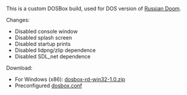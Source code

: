 This is a custom DOSBox build, used for DOS version of [Russian Doom](https://github.com/jnechaevsky/russian-doom).

Changes:

* Disabled console window
* Disabled splash screen
* Disabled startup prints
* Disabled lidpng/zlip dependence
* Disabled SDL_net dependence

Download:

* For Windows (x86): [dosbox-rd-win32-1.0.zip](https://github.com/JNechaevsky/dosbox-rd/releases/download/1.0/dosbox-rd-win32-1.0.zip)
* Preconfigured [dosbox.conf](https://github.com/JNechaevsky/dosbox-rd/releases/download/1.0/dosbox.conf)
